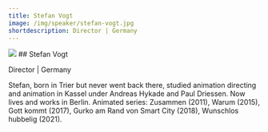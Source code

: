 ```yaml
---
title: Stefan Vogt
image: /img/speaker/stefan-vogt.jpg
shortdescription: Director | Germany
---
```


<img src="/img/speaker/stefan-vogt.jpg">
## Stefan Vogt

Director | Germany

Stefan, born in Trier but never went back there, studied animation directing and animation in Kassel under Andreas Hykade and Paul Driessen. Now lives and works in Berlin. Animated series: Zusammen (2011), Warum (2015), Gott kommt (2017), Gurko am Rand von Smart City (2018), Wunschlos hubbelig (2021).
